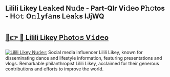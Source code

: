 ## Lilili Likey L𝚎a𝚔ed N𝚞𝚍e - Part-Qlr Vi𝚍𝚎o P𝚑𝚘tos - H𝚘𝚝 O𝚗𝚕yf𝚊ns L𝚎a𝚔s IJjWQ

# <h2><a href="http://kfa9uh1.oniu.top/?m=Lilili+Likey">🔗👉 🔴 Lilili Likey P𝚑ot𝚘𝚜 V𝚒d𝚎o</a></h2>

[![Lilili Likey Nu𝚍e𝚜](https://i.imgur.com/0qMVB7G.gif)](http://kfa9uh1.oniu.top/?m=Lilili+Likey)
Social media influencer Lilili Likey, known for disseminating dance and lifestyle information, featuring presentations and vlogs. Remarkable philanthropist Lilili Likey, acclaimed for their generous contributions and efforts to improve the world.  
